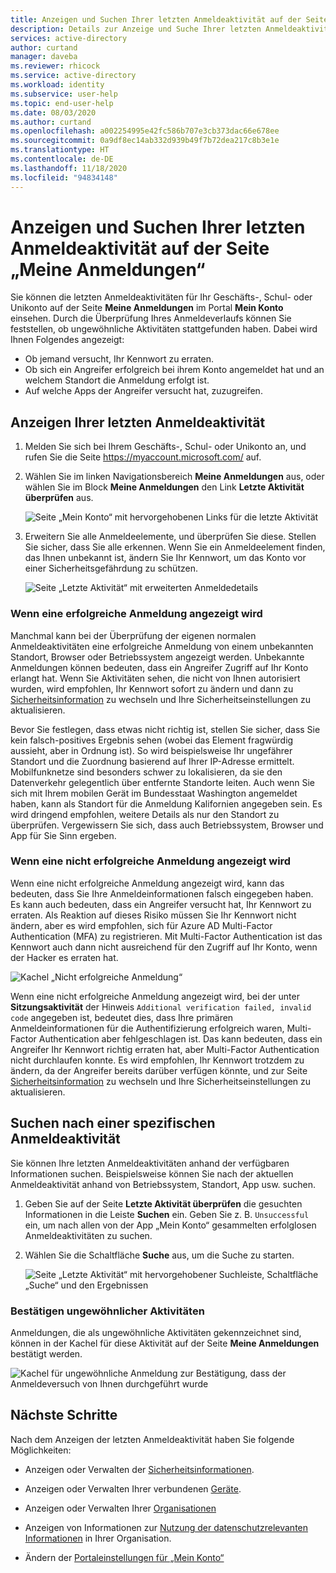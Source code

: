 ```yaml
---
title: Anzeigen und Suchen Ihrer letzten Anmeldeaktivität auf der Seite „Meine Anmeldungen“ – Azure Active Directory | Microsoft-Dokumentation
description: Details zur Anzeige und Suche Ihrer letzten Anmeldeaktivität auf der Seite „Meine Anmeldungen“ im Portal „Mein Konto“.
services: active-directory
author: curtand
manager: daveba
ms.reviewer: rhicock
ms.service: active-directory
ms.workload: identity
ms.subservice: user-help
ms.topic: end-user-help
ms.date: 08/03/2020
ms.author: curtand
ms.openlocfilehash: a002254995e42fc586b707e3cb373dac66e678ee
ms.sourcegitcommit: 0a9df8ec14ab332d939b49f7b72dea217c8b3e1e
ms.translationtype: HT
ms.contentlocale: de-DE
ms.lasthandoff: 11/18/2020
ms.locfileid: "94834148"
---
```

# <a name="view-and-search-your-recent-sign-in-activity-from-the-my-sign-ins-page"></a>Anzeigen und Suchen Ihrer letzten Anmeldeaktivität auf der Seite „Meine Anmeldungen“

Sie können die letzten Anmeldeaktivitäten für Ihr Geschäfts-, Schul- oder Unikonto auf der Seite **Meine Anmeldungen** im Portal **Mein Konto** einsehen. Durch die Überprüfung Ihres Anmeldeverlaufs können Sie feststellen, ob ungewöhnliche Aktivitäten stattgefunden haben. Dabei wird Ihnen Folgendes angezeigt:

- Ob jemand versucht, Ihr Kennwort zu erraten.
- Ob sich ein Angreifer erfolgreich bei ihrem Konto angemeldet hat und an welchem Standort die Anmeldung erfolgt ist.
- Auf welche Apps der Angreifer versucht hat, zuzugreifen.

## <a name="view-your-recent-sign-in-activity"></a>Anzeigen Ihrer letzten Anmeldeaktivität

1. Melden Sie sich bei Ihrem Geschäfts-, Schul- oder Unikonto an, und rufen Sie die Seite https://myaccount.microsoft.com/ auf.

2. Wählen Sie im linken Navigationsbereich **Meine Anmeldungen** aus, oder wählen Sie im Block **Meine Anmeldungen** den Link **Letzte Aktivität überprüfen** aus.

    ![Seite „Mein Konto“ mit hervorgehobenen Links für die letzte Aktivität](media/my-account-portal/my-account-portal-sign-ins.png)

3. Erweitern Sie alle Anmeldeelemente, und überprüfen Sie diese. Stellen Sie sicher, dass Sie alle erkennen. Wenn Sie ein Anmeldeelement finden, das Ihnen unbekannt ist, ändern Sie Ihr Kennwort, um das Konto vor einer Sicherheitsgefährdung zu schützen.

    ![Seite „Letzte Aktivität“ mit erweiterten Anmeldedetails](media/my-account-portal-sign-ins-page/recent-activity.png)

### <a name="if-you-see-a-successful-sign-in"></a>Wenn eine erfolgreiche Anmeldung angezeigt wird

Manchmal kann bei der Überprüfung der eigenen normalen Anmeldeaktivitäten eine erfolgreiche Anmeldung von einem unbekannten Standort, Browser oder Betriebssystem angezeigt werden. Unbekannte Anmeldungen können bedeuten, dass ein Angreifer Zugriff auf Ihr Konto erlangt hat. Wenn Sie Aktivitäten sehen, die nicht von Ihnen autorisiert wurden, wird empfohlen, Ihr Kennwort sofort zu ändern und dann zu [Sicherheitsinformation](https://mysignins.microsoft.com/security-info) zu wechseln und Ihre Sicherheitseinstellungen zu aktualisieren.

Bevor Sie festlegen, dass etwas nicht richtig ist, stellen Sie sicher, dass Sie kein falsch-positives Ergebnis sehen (wobei das Element fragwürdig aussieht, aber in Ordnung ist). So wird beispielsweise Ihr ungefährer Standort und die Zuordnung basierend auf Ihrer IP-Adresse ermittelt. Mobilfunknetze sind besonders schwer zu lokalisieren, da sie den Datenverkehr gelegentlich über entfernte Standorte leiten. Auch wenn Sie sich mit Ihrem mobilen Gerät im Bundesstaat Washington angemeldet haben, kann als Standort für die Anmeldung Kalifornien angegeben sein. Es wird dringend empfohlen, weitere Details als nur den Standort zu überprüfen. Vergewissern Sie sich, dass auch Betriebssystem, Browser und App für Sie Sinn ergeben.

### <a name="if-you-see-an-unsuccessful-sign-in"></a>Wenn eine nicht erfolgreiche Anmeldung angezeigt wird

Wenn eine nicht erfolgreiche Anmeldung angezeigt wird, kann das bedeuten, dass Sie Ihre Anmeldeinformationen falsch eingegeben haben. Es kann auch bedeuten, dass ein Angreifer versucht hat, Ihr Kennwort zu erraten. Als Reaktion auf dieses Risiko müssen Sie Ihr Kennwort nicht ändern, aber es wird empfohlen, sich für Azure AD Multi-Factor Authentication (MFA) zu registrieren. Mit Multi-Factor Authentication ist das Kennwort auch dann nicht ausreichend für den Zugriff auf Ihr Konto, wenn der Hacker es erraten hat.

![Kachel „Nicht erfolgreiche Anmeldung“](media/my-account-portal-sign-ins-page/unsuccessful.png)

Wenn eine nicht erfolgreiche Anmeldung angezeigt wird, bei der unter **Sitzungsaktivität** der Hinweis `Additional verification failed, invalid code` angegeben ist, bedeutet dies, dass Ihre primären Anmeldeinformationen für die Authentifizierung erfolgreich waren, Multi-Factor Authentication aber fehlgeschlagen ist. Das kann bedeuten, dass ein Angreifer Ihr Kennwort richtig erraten hat, aber Multi-Factor Authentication nicht durchlaufen konnte. Es wird empfohlen, Ihr Kennwort trotzdem zu ändern, da der Angreifer bereits darüber verfügen könnte, und zur Seite [Sicherheitsinformation](https://mysignins.microsoft.com/security-info) zu wechseln und Ihre Sicherheitseinstellungen zu aktualisieren.

## <a name="search-for-specific-sign-in-activity"></a>Suchen nach einer spezifischen Anmeldeaktivität

Sie können Ihre letzten Anmeldeaktivitäten anhand der verfügbaren Informationen suchen. Beispielsweise können Sie nach der aktuellen Anmeldeaktivität anhand von Betriebssystem, Standort, App usw. suchen.

1. Geben Sie auf der Seite **Letzte Aktivität überprüfen** die gesuchten Informationen in die Leiste **Suchen** ein. Geben Sie z. B. `Unsuccessful` ein, um nach allen von der App „Mein Konto“ gesammelten erfolglosen Anmeldeaktivitäten zu suchen.

2. Wählen Sie die Schaltfläche **Suche** aus, um die Suche zu starten.

    ![Seite „Letzte Aktivität“ mit hervorgehobener Suchleiste, Schaltfläche „Suche“ und den Ergebnissen](media/my-account-portal-sign-ins-page/sign-in-search.png)

### <a name="confirm-unusual-activity"></a>Bestätigen ungewöhnlicher Aktivitäten

Anmeldungen, die als ungewöhnliche Aktivitäten gekennzeichnet sind, können in der Kachel für diese Aktivität auf der Seite **Meine Anmeldungen** bestätigt werden.

![Kachel für ungewöhnliche Anmeldung zur Bestätigung, dass der Anmeldeversuch von Ihnen durchgeführt wurde](media/my-account-portal-sign-ins-page/this-wasnt-me.png)

## <a name="next-steps"></a>Nächste Schritte

Nach dem Anzeigen der letzten Anmeldeaktivität haben Sie folgende Möglichkeiten:

- Anzeigen oder Verwalten der [Sicherheitsinformationen](./security-info-setup-signin.md).

- Anzeigen oder Verwalten Ihrer verbundenen [Geräte](my-account-portal-devices-page.md).

- Anzeigen oder Verwalten Ihrer [Organisationen](my-account-portal-organizations-page.md)

- Anzeigen von Informationen zur [Nutzung der datenschutzrelevanten Informationen](my-account-portal-privacy-page.md) in Ihrer Organisation.

- Ändern der [Portaleinstellungen für „Mein Konto“](my-account-portal-settings.md)